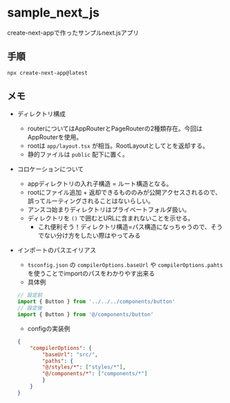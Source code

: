 # sample_next_js
create-next-appで作ったサンプルnext.jsアプリ

## 手順

```sh
npx create-next-app@latest
```

## メモ
- ディレクトリ構成
    - routerについてはAppRouterとPageRouterの2種類存在。今回はAppRouterを使用。
    - rootは `app/layout.tsx` が相当。RootLayoutとして<html>と<body>を返却する。
    - 静的ファイルは `public` 配下に置く。
- コロケーションについて
    - appディレクトリの入れ子構造 = ルート構造となる。
    - rootにファイル追加 + 返却できるもののみが公開アクセスされるので、誤ってルーティングされることはないらしい。
    - アンスコ始まりディレクトリはプライベートフォルダ扱い。
    - ディレクトリを `()` で囲むとURLに含まれないことを示せる。
        - これ便利そう！ディレクトリ構造=パス構造になっちゃうので、そうでない分け方をしたい際はやってみる

- インポートのパスエイリアス
    - `tsconfig.json` の `compilerOptions.baseUrl` や `compilerOptions.pahts` を使うことでimportのパスをわかりやす出来る
    - 具体例
    ```ts
    // 設定前
    import { Button } from '../../../components/button'
    // 設定後
    import { Button } from '@/components/button'
    ```
    - configの実装例
    ```json
    {
        "compilerOptions": {
            "baseUrl": "src/",
            "paths": {
            "@/styles/*": ["styles/*"],
            "@/components/*": ["components/*"]
            }
        }
    }
    ```
